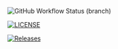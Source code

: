 ![GitHub Workflow Status (branch)](https://img.shields.io/github/actions/workflow/status/Rayyy990/devops/main.yml?branch=master)

[![LICENSE](https://img.shields.io/github/license/Rayyy990/devops.svg?style=flat-square)](https://github.com/Rayyy990/devops/blob/master/LICENSE)

[![Releases](https://img.shields.io/github/release/Rayyy990/devops/all.svg?style=flat-square)](https://github.com/Rayyy990/devops/releases)

